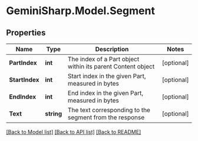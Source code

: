 # GeminiSharp.Model.Segment

## Properties

Name | Type | Description | Notes
------------ | ------------- | ------------- | -------------
**PartIndex** | **int** | The index of a Part object within its parent Content object | [optional] 
**StartIndex** | **int** | Start index in the given Part, measured in bytes | [optional] 
**EndIndex** | **int** | End index in the given Part, measured in bytes | [optional] 
**Text** | **string** | The text corresponding to the segment from the response | [optional] 

[[Back to Model list]](../README.md#documentation-for-models) [[Back to API list]](../README.md#documentation-for-api-endpoints) [[Back to README]](../README.md)

